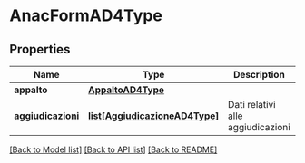 # AnacFormAD4Type

## Properties
Name | Type | Description | Notes
------------ | ------------- | ------------- | -------------
**appalto** | [**AppaltoAD4Type**](AppaltoAD4Type.md) |  | 
**aggiudicazioni** | [**list[AggiudicazioneAD4Type]**](AggiudicazioneAD4Type.md) | Dati relativi alle aggiudicazioni | 

[[Back to Model list]](../README.md#documentation-for-models) [[Back to API list]](../README.md#documentation-for-api-endpoints) [[Back to README]](../README.md)

